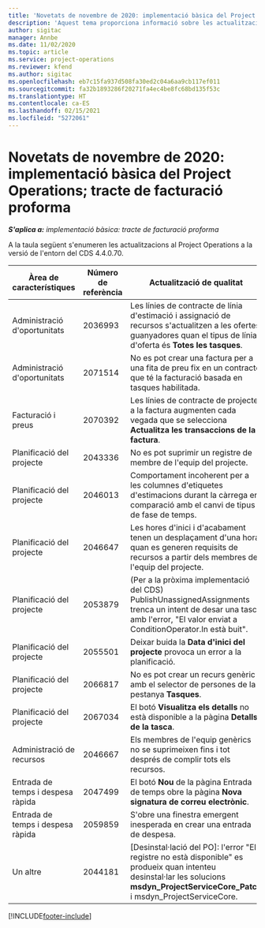 ```yaml
---
title: 'Novetats de novembre de 2020: implementació bàsica del Project Operations; tracte de facturació proforma'
description: 'Aquest tema proporciona informació sobre les actualitzacions de qualitat disponibles en el llançament de novembre de 2020 de la implementació bàsica del Project Operations: tracte de facturació proforma.'
author: sigitac
manager: Annbe
ms.date: 11/02/2020
ms.topic: article
ms.service: project-operations
ms.reviewer: kfend
ms.author: sigitac
ms.openlocfilehash: eb7c15fa937d508fa30ed2c04a6aa9cb117ef011
ms.sourcegitcommit: fa32b1893286f20271fa4ec4be8fc68bd135f53c
ms.translationtype: HT
ms.contentlocale: ca-ES
ms.lasthandoff: 02/15/2021
ms.locfileid: "5272061"
---
```

# <a name="whats-new-november-2020---project-operations-lite-deployment---deal-to-proforma-invoicing"></a>Novetats de novembre de 2020: implementació bàsica del Project Operations; tracte de facturació proforma

_**S'aplica a:** implementació bàsica: tracte de facturació proforma_

A la taula següent s'enumeren les actualitzacions al Project Operations a la versió de l'entorn del CDS 4.4.0.70.

| Àrea de característiques                 | Número de referència | Actualització de qualitat                                                                                                                                                                    |
|------------------------------|------------------|-----------------------------------------------------------------------------------------------------------------------------------------------------------------------------------|
|   Administració d'oportunitats       | 2036993          | Les línies de contracte de línia d'estimació i assignació de recursos s'actualitzen a les ofertes guanyadores quan el tipus de línia d'oferta és **Totes les tasques**.                                                 |
|   Administració d'oportunitats       | 2071514          | No es pot crear una factura per a una fita de preu fix en un contracte que té la facturació basada en tasques habilitada.                                                                          |
| Facturació i preus          | 2070392          | Les línies de contracte de projecte a la factura augmenten cada vegada que se selecciona **Actualitza les transaccions de la factura**.                                                                       |
| Planificació del projecte             | 2043336          | No es pot suprimir un registre de membre de l'equip del projecte.                                                                                                                                    |
| Planificació del projecte             | 2046013          | Comportament incoherent per a les columnes d'etiquetes d'estimacions durant la càrrega en comparació amb el canvi de tipus de fase de temps.                                                                                   |
| Planificació del projecte             | 2046647          | Les hores d'inici i d'acabament tenen un desplaçament d'una hora quan es generen requisits de recursos a partir dels membres de l'equip del projecte.                                                                      |
| Planificació del projecte             | 2053879          | (Per a la pròxima implementació del CDS) PublishUnassignedAssignments trenca un intent de desar una tasca amb l'error, "El valor enviat a ConditionOperator.In està buit". |
| Planificació del projecte             | 2055501          | Deixar buida la **Data d'inici del projecte** provoca un error a la planificació.                                                                                                      |
| Planificació del projecte             | 2066817          | No es pot crear un recurs genèric amb el selector de persones de la pestanya **Tasques**.                                                                                               |
| Planificació del projecte             | 2067034          | El botó **Visualitza els detalls** no està disponible a la pàgina **Detalls de la tasca**.                                                                                                         |
| Administració de recursos          | 2046667          | Els membres de l'equip genèrics no se suprimeixen fins i tot després de complir tots els recursos.                                                                                                     |
| Entrada de temps i despesa ràpida | 2047499          | El botó **Nou** de la pàgina Entrada de temps obre la pàgina **Nova signatura de correu electrònic**.                                                                                               |
| Entrada de temps i despesa ràpida | 2059859          | S'obre una finestra emergent inesperada en crear una entrada de despesa.                                                                                                                         |
| Un altre                        | 2044181          | [Desinstal·lació del PO]: l'error "El registre no està disponible" es produeix quan intenteu desinstal·lar les solucions **msdyn_ProjectServiceCore_Patch** i msdyn_ProjectServiceCore.        |


[!INCLUDE[footer-include](../../includes/footer-banner.md)]